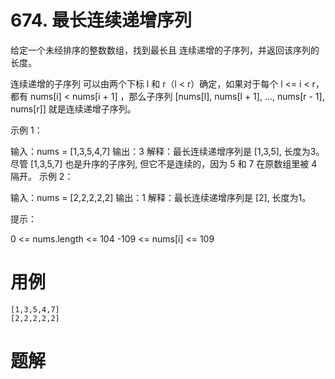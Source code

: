 # 674. 最长连续递增序列
给定一个未经排序的整数数组，找到最长且 连续递增的子序列，并返回该序列的长度。

连续递增的子序列 可以由两个下标 l 和 r（l < r）确定，如果对于每个 l <= i < r，都有 nums[i] < nums[i + 1] ，那么子序列 [nums[l], nums[l + 1], ..., nums[r - 1], nums[r]] 就是连续递增子序列。

 

示例 1：

输入：nums = [1,3,5,4,7]
输出：3
解释：最长连续递增序列是 [1,3,5], 长度为3。
尽管 [1,3,5,7] 也是升序的子序列, 但它不是连续的，因为 5 和 7 在原数组里被 4 隔开。 
示例 2：

输入：nums = [2,2,2,2,2]
输出：1
解释：最长连续递增序列是 [2], 长度为1。
 

提示：

0 <= nums.length <= 104
-109 <= nums[i] <= 109

# 用例
```
[1,3,5,4,7]
[2,2,2,2,2]
```

# 题解